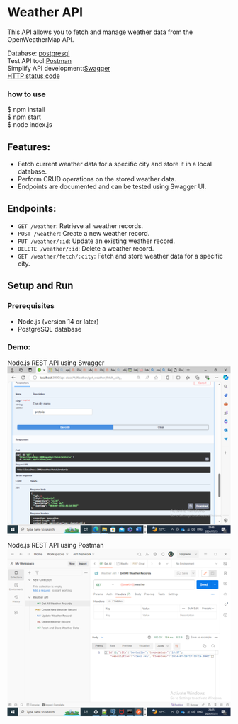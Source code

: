 
# Weather API

This API allows you to fetch and manage weather data from the OpenWeatherMap API.

Database: [postgresql](https://www.postgresql.org/download/linux/ubuntu/)  
Test API tool:[Postman](https://www.postman.com/downloads/)  
Simplify API development:[Swagger](https://swagger.io/)  
[HTTP status code](https://developer.mozilla.org/en-US/docs/Web/HTTP/Status)  
  
### how to use  
$ npm install  
$ npm start  
$ node index.js

## Features:
- Fetch current weather data for a specific city and store it in a local database.
- Perform CRUD operations on the stored weather data.
- Endpoints are documented and can be tested using Swagger UI.

## Endpoints:
- `GET /weather`: Retrieve all weather records.
- `POST /weather`: Create a new weather record.
- `PUT /weather/:id`: Update an existing weather record.
- `DELETE /weather/:id`: Delete a weather record.
- `GET /weather/fetch/:city`: Fetch and store weather data for a specific city.

## Setup and Run

### Prerequisites

- Node.js (version 14 or later)
- PostgreSQL database

### Demo: 
Node.js REST API using Swagger
![swaggerui](Swagger.png)  
  
Node.js REST API using Postman 
![Postman](Postman.png)  